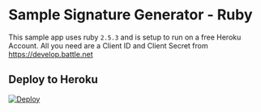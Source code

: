 # Sample Signature Generator - Ruby

This sample app uses ruby `2.5.3` and is setup to run on a free Heroku
Account. All you need are a Client ID and Client Secret from
https://develop.battle.net

## Deploy to Heroku

[![Deploy](https://www.herokucdn.com/deploy/button.svg)](https://heroku.com/deploy)
